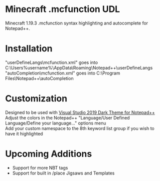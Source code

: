 # Minecraft .mcfunction UDL
Minecraft 1.19.3 .mcfunction syntax highlighting and autocomplete for Notepad++.

# Installation
"userDefineLangs\mcfunction.xml" goes into C:\Users%username%\AppData\Roaming\Notepad++\userDefineLangs  
"autoCompletion\mcfunction.xml" goes into C:\Program Files\Notepad++\autoCompletion

# Customization
Designed to be used with [Visual Studio 2019 Dark Theme for Notepad++](https://github.com/hellon8/VS2019-Dark-Npp)  
Adjust the colors in the Notepad++ "Language/User Defined Language/Define your language..." options menu  
Add your custom namespace to the 8th keyword list group if you wish to have it highlighted

# Upcoming Additions
* Support for more NBT tags
* Support for built in /place Jigsaws and Templates
